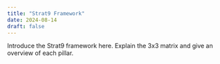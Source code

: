 ```yaml
---
title: "Strat9 Framework"
date: 2024-08-14
draft: false
---
```


Introduce the Strat9 framework here. Explain the 3x3 matrix and give an overview of each pillar.